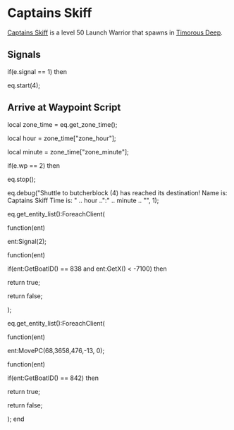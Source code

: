# Captains Skiff



[Captains Skiff](/npc/842) is a level 50 Launch Warrior that spawns in [Timorous Deep](/zone/96).



## Signals 



if(e.signal == 1) then 


 

eq.start(4);

 

## Arrive at Waypoint Script
 
local zone_time = eq.get_zone_time();

local hour = zone_time["zone_hour"];

local minute = zone_time["zone_minute"];

if(e.wp == 2) then


eq.stop();


eq.debug("Shuttle to butcherblock (4) has reached its destination! Name is: Captains Skiff Time is: " .. hour ..":" .. minute .. "", 1);


eq.get_entity_list():ForeachClient(



function(ent)




ent:Signal(2);






function(ent)









if(ent:GetBoatID() == 838 and ent:GetX() < -7100) then





return true;







return false;




);


eq.get_entity_list():ForeachClient(



function(ent)




ent:MovePC(68,3658,476,-13, 0);






function(ent)




if(ent:GetBoatID() == 842) then





return true;







return false;




);
end